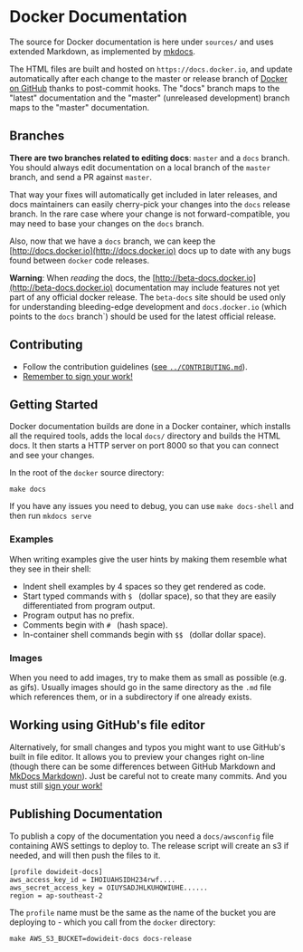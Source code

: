 # Docker Documentation

The source for Docker documentation is here under `sources/` and uses
extended Markdown, as implemented by [mkdocs](http://mkdocs.org).

The HTML files are built and hosted on `https://docs.docker.io`, and
update automatically after each change to the master or release branch
of [Docker on GitHub](https://github.com/dotcloud/docker)
thanks to post-commit hooks. The "docs" branch maps to the "latest"
documentation and the "master" (unreleased development) branch maps to
the "master" documentation.

## Branches

**There are two branches related to editing docs**: `master` and a
`docs` branch. You should always edit documentation on a local branch
of the `master` branch, and send a PR against `master`.

That way your fixes will automatically get included in later releases,
and docs maintainers can easily cherry-pick your changes into the
`docs` release branch. In the rare case where your change is not
forward-compatible, you may need to base your changes on the `docs`
branch.

Also, now that we have a `docs` branch, we can keep the
[http://docs.docker.io](http://docs.docker.io) docs up to date with any
bugs found between `docker` code releases.

**Warning**: When *reading* the docs, the
[http://beta-docs.docker.io](http://beta-docs.docker.io) documentation
may include features not yet part of any official docker release. The
`beta-docs` site should be used only for understanding bleeding-edge
development and `docs.docker.io` (which points to the `docs`
branch`) should be used for the latest official release.

## Contributing

- Follow the contribution guidelines ([see
  `../CONTRIBUTING.md`](../CONTRIBUTING.md)).
- [Remember to sign your work!](../CONTRIBUTING.md#sign-your-work)

## Getting Started

Docker documentation builds are done in a Docker container, which
installs all the required tools, adds the local `docs/` directory and
builds the HTML docs. It then starts a HTTP server on port 8000 so that
you can connect and see your changes.

In the root of the `docker` source directory:

    make docs

If you have any issues you need to debug, you can use `make docs-shell` and
then run `mkdocs serve`

### Examples

When writing examples give the user hints by making them resemble what
they see in their shell:

- Indent shell examples by 4 spaces so they get rendered as code.
- Start typed commands with `$ ` (dollar space), so that they are easily
differentiated from program output.
- Program output has no prefix.
- Comments begin with `# ` (hash space).
- In-container shell commands begin with `$$ ` (dollar dollar space).

### Images

When you need to add images, try to make them as small as possible
(e.g. as gifs). Usually images should go in the same directory as the
`.md` file which references them, or in a subdirectory if one already
exists.

## Working using GitHub's file editor

Alternatively, for small changes and typos you might want to use
GitHub's built in file editor. It allows you to preview your changes
right on-line (though there can be some differences between GitHub
Markdown and [MkDocs Markdown](http://www.mkdocs.org/user-guide/writing-your-docs/)).
Just be careful not to create many commits. And you must still
[sign your work!](../CONTRIBUTING.md#sign-your-work)

## Publishing Documentation

To publish a copy of the documentation you need a `docs/awsconfig`
file containing AWS settings to deploy to. The release script will
create an s3 if needed, and will then push the files to it.

    [profile dowideit-docs]
    aws_access_key_id = IHOIUAHSIDH234rwf....
    aws_secret_access_key = OIUYSADJHLKUHQWIUHE......
    region = ap-southeast-2

The `profile` name must be the same as the name of the bucket you are
deploying to - which you call from the `docker` directory:

    make AWS_S3_BUCKET=dowideit-docs docs-release

